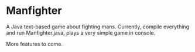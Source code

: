 Manfighter
==========

A Java text-based game about fighting mans.
Currently, compile everything and run Manfighter.java, plays a very simple game in console.

More features to come.
